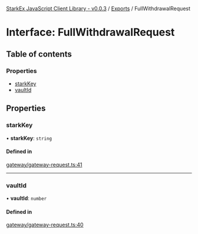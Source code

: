 [StarkEx JavaScript Client Library - v0.0.3](../README.md) / [Exports](../modules.md) / FullWithdrawalRequest

# Interface: FullWithdrawalRequest

## Table of contents

### Properties

- [starkKey](FullWithdrawalRequest.md#starkkey)
- [vaultId](FullWithdrawalRequest.md#vaultid)

## Properties

### starkKey

• **starkKey**: `string`

#### Defined in

[gateway/gateway-request.ts:41](https://github.com/starkware-libs/starkex-js/blob/beb0349/src/lib/gateway/gateway-request.ts#L41)

---

### vaultId

• **vaultId**: `number`

#### Defined in

[gateway/gateway-request.ts:40](https://github.com/starkware-libs/starkex-js/blob/beb0349/src/lib/gateway/gateway-request.ts#L40)

